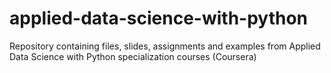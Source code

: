 # applied-data-science-with-python
Repository containing files, slides, assignments and examples from Applied Data Science with Python specialization courses (Coursera) 
